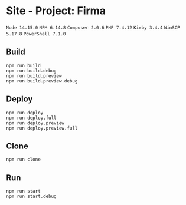 # Site - Project: Firma

`Node 14.15.0` `NPM 6.14.8` `Composer 2.0.6` `PHP 7.4.12` `Kirby 3.4.4` `WinSCP 5.17.8` `PowerShell 7.1.0`

## Build
```
npm run build
npm run build.debug
npm run build.preview
npm run build.preview.debug
```

## Deploy
```
npm run deploy
npm run deploy.full
npm run deploy.preview
npm run deploy.preview.full
```

## Clone
```
npm run clone
```

## Run
```
npm run start
npm run start.debug
```
